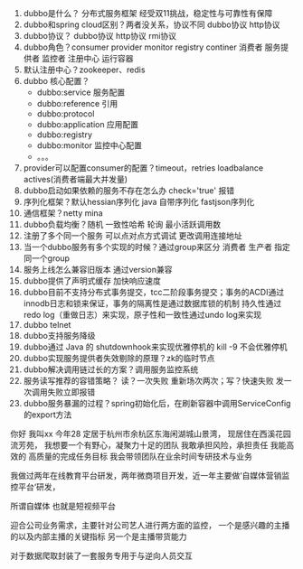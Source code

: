 1. dubbo是什么？ 分布式服务框架 经受双11挑战，稳定性与可靠性有保障
2. dubbo和spring cloud区别？两者没关系，协议不同  dubbo协议  http协议
3. dubbo协议？ dubbo协议 http协议 rmi协议
4. dubbo角色？consumer provider monitor registry continer 消费者 服务提供者 监控者 注册中心 运行容器
5. 默认注册中心？zookeeper、redis
6. dubbo 核心配置？ 
    * dubbo:service 服务配置
    * dubbo:reference 引用
    * dubbo:protocol
    * dubbo:application 应用配置
    * dubbo:registry
    * dubbo:monitor 监控中心配置
    * 。。。
7. provider可以配置consumer的配置？timeout，retries loadbalance actives(消费者端最大并发量)
8. dubbo启动如果依赖的服务不存在怎么办  check='true' 报错 
9. 序列化框架？默认hessian序列化 java 自带序列化  fastjson序列化
10. 通信框架？netty mina 
11. dubbo负载均衡？随机  一致性哈希  轮询  最小活跃调用数
12. 注册了多个同一个服务 可以点对点方式调试 更改调用连接地址
13. 当一个dubbo服务有多个实现的时候？通过group来区分  消费者 生产者 指定同一个group
14. 服务上线怎么兼容旧版本  通过version兼容
15. dubbo提供了声明式缓存 加快响应速度
16. dubbo目前不支持分布式事务提交，tcc二阶段事务提交；事务的ACDI通过innodb日志和锁来保证，事务的隔离性是通过数据库锁的机制
    持久性通过redo log（重做日志）来实现，原子性和一致性通过undo log来实现
17. dubbo telnet
18. dubbo支持服务降级
19. dubbo通过 Java 的 shutdownhook来实现优雅停机的 kill -9 不会优雅停机
20. dubbo实现服务提供者失效剔除的原理？zk的临时节点
21. dubbo解决调用链过长的方案？调用服务监控系统
22. 服务读写推荐的容错策略？ 读？一次失败 重新场次两次；写？快速失败 发一次调用失败立即报错
23. dubbo服务暴漏的过程？spring初始化后，在刷新容器中调用ServiceConfig的export方法
    
    











































你好  我叫xx 今年28 定居于杭州市余杭区东海闲湖城山景湾， 现居住在西溪花园流芳苑， 
我想要一个有野心，凝聚力十足的团队
我敢承担风险，承担责任
我能高效的 高质量的完成任务目标
我会带领团队在业余时间专研技术与业务

我做过两年在线教育平台研发，两年微商项目开发，近一年主要做‘自媒体营销监控平台‘研发，

所谓自媒体 也就是短视频平台

迎合公司业务需求，主要针对公司艺人进行两方面的监控，
    一个是感兴趣的主播的以及内部主播的关键指标
    另一个是主播带货能力

对于数据爬取封装了一套服务专用于与逆向人员交互